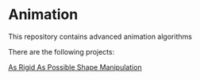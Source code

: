 # Animation
This repository contains advanced animation algorithms


There are the following projects:

[As Rigid As Possible Shape Manipulation](As_Rigid_As_Possible_Shape_Manipulation)


